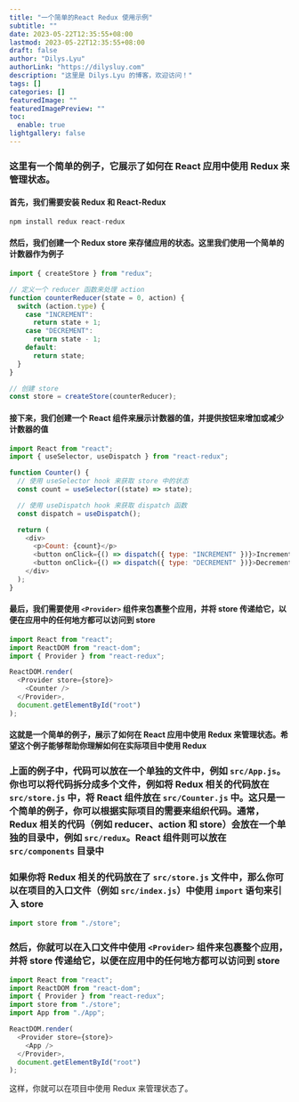 ```yaml
---
title: "一个简单的React Redux 使用示例"
subtitle: ""
date: 2023-05-22T12:35:55+08:00
lastmod: 2023-05-22T12:35:55+08:00
draft: false
author: "Dilys.Lyu"
authorLink: "https://dilysluy.com"
description: "这里是 Dilys.Lyu 的博客，欢迎访问！"
tags: []
categories: []
featuredImage: ""
featuredImagePreview: ""
toc:
  enable: true
lightgallery: false
---
```


### 这里有一个简单的例子，它展示了如何在 React 应用中使用 Redux 来管理状态。

#### 首先，我们需要安装 Redux 和 React-Redux

```javascript
npm install redux react-redux
```

#### 然后，我们创建一个 Redux store 来存储应用的状态。这里我们使用一个简单的计数器作为例子

```javascript
import { createStore } from "redux";

// 定义一个 reducer 函数来处理 action
function counterReducer(state = 0, action) {
  switch (action.type) {
    case "INCREMENT":
      return state + 1;
    case "DECREMENT":
      return state - 1;
    default:
      return state;
  }
}

// 创建 store
const store = createStore(counterReducer);
```

#### 接下来，我们创建一个 React 组件来展示计数器的值，并提供按钮来增加或减少计数器的值

```javascript
import React from "react";
import { useSelector, useDispatch } from "react-redux";

function Counter() {
  // 使用 useSelector hook 来获取 store 中的状态
  const count = useSelector((state) => state);

  // 使用 useDispatch hook 来获取 dispatch 函数
  const dispatch = useDispatch();

  return (
    <div>
      <p>Count: {count}</p>
      <button onClick={() => dispatch({ type: "INCREMENT" })}>Increment</button>
      <button onClick={() => dispatch({ type: "DECREMENT" })}>Decrement</button>
    </div>
  );
}
```

#### 最后，我们需要使用 `<Provider>` 组件来包裹整个应用，并将 store 传递给它，以便在应用中的任何地方都可以访问到 store

```javascript
import React from "react";
import ReactDOM from "react-dom";
import { Provider } from "react-redux";

ReactDOM.render(
  <Provider store={store}>
    <Counter />
  </Provider>,
  document.getElementById("root")
);
```

#### 这就是一个简单的例子，展示了如何在 React 应用中使用 Redux 来管理状态。希望这个例子能够帮助你理解如何在实际项目中使用 Redux

### 上面的例子中，代码可以放在一个单独的文件中，例如 `src/App.js`。你也可以将代码拆分成多个文件，例如将 Redux 相关的代码放在 `src/store.js` 中，将 React 组件放在 `src/Counter.js` 中。这只是一个简单的例子，你可以根据实际项目的需要来组织代码。通常，Redux 相关的代码（例如 reducer、action 和 store）会放在一个单独的目录中，例如 `src/redux`。React 组件则可以放在 `src/components` 目录中

### 如果你将 Redux 相关的代码放在了 `src/store.js` 文件中，那么你可以在项目的入口文件（例如 `src/index.js`）中使用 `import` 语句来引入 store

```javascript
import store from "./store";
```

### 然后，你就可以在入口文件中使用 `<Provider>` 组件来包裹整个应用，并将 store 传递给它，以便在应用中的任何地方都可以访问到 store

```javascript
import React from "react";
import ReactDOM from "react-dom";
import { Provider } from "react-redux";
import store from "./store";
import App from "./App";

ReactDOM.render(
  <Provider store={store}>
    <App />
  </Provider>,
  document.getElementById("root")
);
```

这样，你就可以在项目中使用 Redux 来管理状态了。
